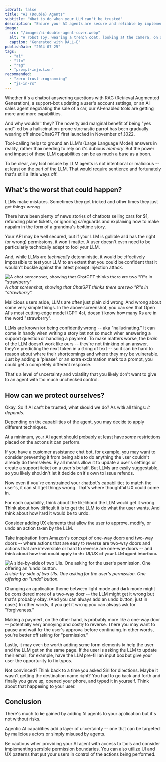 ```yaml
---
isDraft: false
title: "AI (Double) Agents"
subtitle: "What to do when your LLM can't be trusted"
description: "Ensure your AI agents are secure and reliable by implementing sensible restrictions, permission boundaries, and thoughtful UX to mitigate risks associated with LLM errors and vulnerabilities."
image:
  src: "/images/ai-double-agent-cover.webp"
  alt: "A robot spy, wearing a trench coat, looking at the camera, on a gray city street, surrounded by people."
  caption: "Generated with DALL-E"
publishDate: "2024-07-25"
tags:
  - "ai"
  - "llm" 
  - "rag"
  - "prompt-injection"
recommended:
  - "zero-trust-programming"
  - "js-in-rs"
---
```



Whether it's a chatbot answering questions with RAG (Retrieval Augmented Generation), a support-bot updating a user's account settings, or an AI sales agent negotiating the sale of a car, our AI-enabled tools are getting more and more capabilities.

And why wouldn't they? The novelty and marginal benefit of being "yes and"-ed by a hallucination-prone stochastic parrot has been gradually wearing off since ChatGPT first launched in November of 2022.

Tool-calling helps to ground an LLM's (Large Language Model) answers in reality, rather than needing to rely on it's dubious _memory_. But the power and impact of these LLM capabilities can be as much a bane as a boon.

To be clear, any tool misuse by LLM agents is not intentional or malicious -- at least on the part of the LLM. That would require sentience and fortunately that's still a little ways off.

## What's the worst that could happen?

LLMs make mistakes. Sometimes they get tricked and other times they just get things wrong.

There have been plenty of news stories of chatbots selling cars for $1, refunding plane tickets, or ignoring safeguards and explaining how to make napalm in the form of a grandma's bedtime story.

Your API may be well secured, but if your LLM is gullible and has the right (or wrong) permissions, it won't matter. A user doesn't even need to be particularly technically adept to fool your LLM.

And, while LLMs are _technically_ deterministic, it would be effectively impossible to test your LLM to an extent that you could be confident that it wouldn't buckle against the latest prompt injection attack.

![A chat screenshot, showing that ChatGPT thinks there are two "R"s in "strawberry"](/images/ada-chatgpt-count-rs-in-strawberry.png)
_A chat screenshot, showing that ChatGPT thinks there are two "R"s in "strawberry"._

Malicious users aside, LLMs are often just plain old wrong. And wrong about some very simple things. In the above screenshot, you can see that Open AI's most cutting-edge model (GPT 4o), doesn't know how many Rs are in the word "strawberry".

LLMs are known for being confidently wrong -- aka "hallucinating." It can come in handy when writing a story but not so much when answering a support question or handling a payment. To make matters worse, the _brain_ of the LLM doesn't work like ours -- they're not thinking of an answer, they're predicting the next token in a string of text -- so it can be hard to reason about where their shortcomings and where they may be vulnerable. Just by adding a "please" or an extra exclamation mark to a prompt, you could get a completely different response.

That's a level of uncertainty and volatility that you likely don't want to give to an agent with too much unchecked control.

## How can we protect ourselves?

Okay. So if AI can't be trusted, what should we do? As with all things: _it depends_.

Depending on the capabilities of the agent, you may decide to apply different techniques.

At a minimum, your AI agent should probably at least have _some_ restrictions placed on the actions it can perform.

If you have a customer assistance chat bot, for example, you may want to consider preventing it from being able to do anything the user couldn't already do themselves. By all means allow it to update a user's settings or create a support ticket on a user's behalf. But LLMs are easily suggestable, so you likely shouldn't let it decide on it's own to issue refunds.

Now even if you've constrained your chatbot's capabilities to match the user's, it can still get things wrong. That's where thoughtful UX could come in.

For each capability, think about the likelihood the LLM would get it wrong. Think about how difficult it is to get the LLM to do what the user wants. And think about how hard it would be to undo.

Consider adding UX elements that allow the user to approve, modify, or undo an action taken by the LLM.

Take inspiration from Amazon's concept of one-way doors and two-way doors -- where actions that are easy to reverse are two-way doors and actions that are irreversible or hard to reverse are one-way doors -- and think about how that could apply to the UI/UX of your LLM agent interface.

![A side-by-side of two UIs. One asking for the user's permission. One offering an 'undo' button.](/images/ada-permission-vs-forgiveness.png)
_A side-by-side of two UIs. One asking for the user's permission. One offering an "undo" button._

Changing an application theme between light mode and dark mode might be considered more of a two-way door -- the LLM might get it wrong but that's probably okay. (And you can always add an undo button, just in case.) In other words, if you get it wrong you can always ask for "forgiveness."

Making a payment, on the other hand, is probably more like a one-way door -- potentially very annoying and costly to reverse. There you may want to pause and wait for the user's approval before continuing. In other words, you're better off asking for "permission."

Lastly, it may even be worth adding some form elements to help the user and the LLM get on the same page. If the user is asking the LLM to update their email, for example, have the LLM pre-fill an input box but give your user the opportunity to fix typos.

Not convinced? Think back to a time you asked Siri for directions. Maybe it wasn't getting the destination name right? You had to go back and forth and finally you gave up, opened your phone, and typed it in yourself. Think about that happening to your user.

## Conclusion

There's much to be gained by adding AI agents to your application but it's not without risks.

Agentic AI capablities add a layer of uncertainty -- one that can be targeted by malicious actors or simply misused by agents.

Be cautious when providing your AI agent with access to tools and consider implementing sensible permission boundaries. You can also utilize UI and UX patterns that put your users in control of the actions being performed.
